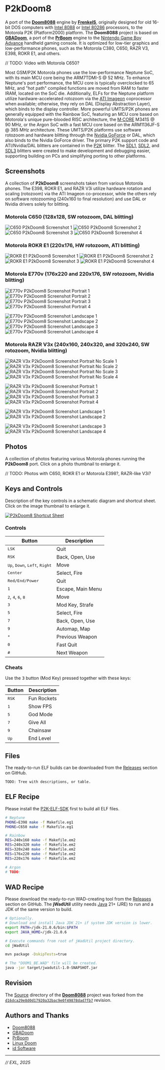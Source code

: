 # P2kDoom8

A port of the **[Doom8088](https://github.com/FrenkelS/Doom8088)** engine by **[FrenkelS](https://github.com/FrenkelS)**, originally designed for old 16-bit DOS computers with [Intel 8088](https://en.wikipedia.org/wiki/Intel_8088) or [Intel 80286](https://en.wikipedia.org/wiki/Intel_80286) processors, to the Motorola P2K (Platform2000) platform. The **Doom8088** project is based on **[GBADoom](https://github.com/doomhack/GBADoom)**, a port of the **[PrBoom](https://doomwiki.org/wiki/PrBoom)** engine to the [Nintendo Game Boy Advance](https://en.wikipedia.org/wiki/Game_Boy_Advance) handheld gaming console. It is optimized for low-tier graphics and low-performance phones, such as the Motorola C380, C650, RAZR V3, E398, ROKR E1, and others.

// TODO: Video with Motorola C650?

Most GSM/P2K Motorola phones use the low-performance Neptune SoC, with its main MCU core being the ARM7TDMI-S @ 52 MHz. To enhance Neptune's port performance, the MCU core is typically overclocked to 65 MHz, and "hot path" compiled functions are moved from RAM to faster IRAM, located on the SoC die. Additionally, ELFs for the Neptune platform utilize hardware-accelerated rotozoom via the [ATI Imageon](https://en.wikipedia.org/wiki/Imageon) coprocessor when available; otherwise, they rely on DAL (Display Abstraction Layer), which binds to the display controller. More powerful UMTS/P2K phones are generally equipped with the Rainbow SoC, featuring an MCU core based on Motorola's unique pure-blooded RISC architecture, the [M·CORE](https://en.wikipedia.org/wiki/M%C2%B7CORE) M341S @ 90 MHz, or the Argon SoC with a fast MCU core based on the ARM1136JF-S @ 385 MHz architecture. These UMTS/P2K platforms use software rotozoom and hardware blitting through the [Nvidia GoForce](https://en.wikipedia.org/wiki/GoForce) or DAL, which also binds to the Nvidia GoForce driver. The primary P2K support code and ATI/Nvidia/DAL blitters are contained in the [P2K](Source/i_p2k.c) blitter. The [SDL1](Source/i_sdl1.c), [SDL2](Source/i_sdl2.c), and [SDL3](Source/i_sdl3.c) blitters were created to make development and debugging easier, supporting building on PCs and simplifying porting to other platforms.

## Screenshots

A collection of **P2kDoom8** screenshots taken from various Motorola phones. The E398, ROKR E1, and RAZR V3i utilize hardware rotation and scaling (rotozoom) via the ATI Imageon co-processor, while the others rely on software rotozooming (240x160 to final resolution) and use DAL or Nvidia drivers solely for blitting.

### Motorola C650 (128x128, SW rotozoom, DAL blitting)

![C650 P2kDoom8 Screenshot 1](Media/Screen_P2kDoom8_C650_01.png) ![C650 P2kDoom8 Screenshot 2](Media/Screen_P2kDoom8_C650_02.png) ![C650 P2kDoom8 Screenshot 3](Media/Screen_P2kDoom8_C650_03.png) ![C650 P2kDoom8 Screenshot 4](Media/Screen_P2kDoom8_C650_04.png)

### Motorola ROKR E1 (220x176, HW rotozoom, ATI blitting)

![ROKR E1 P2kDoom8 Screenshot 1](Media/Screen_P2kDoom8_E1_01.png) ![ROKR E1 P2kDoom8 Screenshot 2](Media/Screen_P2kDoom8_E1_02.png) ![ROKR E1 P2kDoom8 Screenshot 3](Media/Screen_P2kDoom8_E1_03.png) ![ROKR E1 P2kDoom8 Screenshot 4](Media/Screen_P2kDoom8_E1_04.png)

### Motorola E770v (176x220 and 220x176, SW rotozoom, Nvidia blitting)

![E770v P2kDoom8 Screenshot Portrait 1](Media/Screen_P2kDoom8_E770v_01_01.png) ![E770v P2kDoom8 Screenshot Portrait 2](Media/Screen_P2kDoom8_E770v_01_02.png) ![E770v P2kDoom8 Screenshot Portrait 3](Media/Screen_P2kDoom8_E770v_01_03.png) ![E770v P2kDoom8 Screenshot Portrait 4](Media/Screen_P2kDoom8_E770v_01_04.png)

![E770v P2kDoom8 Screenshot Landscape 1](Media/Screen_P2kDoom8_E770v_02_01.png) ![E770v P2kDoom8 Screenshot Landscape 2](Media/Screen_P2kDoom8_E770v_02_02.png) ![E770v P2kDoom8 Screenshot Landscape 3](Media/Screen_P2kDoom8_E770v_02_03.png) ![E770v P2kDoom8 Screenshot Landscape 4](Media/Screen_P2kDoom8_E770v_02_04.png)

### Motorola RAZR V3x (240x160, 240x320, and 320x240, SW rotozoom, Nvidia blitting)

![RAZR V3x P2kDoom8 Screenshot Portrait No Scale 1](Media/Screen_P2kDoom8_V3x_00_01.png) ![RAZR V3x P2kDoom8 Screenshot Portrait No Scale 2](Media/Screen_P2kDoom8_V3x_00_02.png) ![RAZR V3x P2kDoom8 Screenshot Portrait No Scale 3](Media/Screen_P2kDoom8_V3x_00_03.png) ![RAZR V3x P2kDoom8 Screenshot Portrait No Scale 4](Media/Screen_P2kDoom8_V3x_00_04.png)

![RAZR V3x P2kDoom8 Screenshot Portrait 1](Media/Screen_P2kDoom8_V3x_01_01.png) ![RAZR V3x P2kDoom8 Screenshot Portrait 2](Media/Screen_P2kDoom8_V3x_01_02.png) ![RAZR V3x P2kDoom8 Screenshot Portrait 3](Media/Screen_P2kDoom8_V3x_01_03.png) ![RAZR V3x P2kDoom8 Screenshot Portrait 4](Media/Screen_P2kDoom8_V3x_01_04.png)

![RAZR V3x P2kDoom8 Screenshot Landscape 1](Media/Screen_P2kDoom8_V3x_02_01.png) ![RAZR V3x P2kDoom8 Screenshot Landscape 2](Media/Screen_P2kDoom8_V3x_02_02.png)

![RAZR V3x P2kDoom8 Screenshot Landscape 3](Media/Screen_P2kDoom8_V3x_02_03.png) ![RAZR V3x P2kDoom8 Screenshot Landscape 4](Media/Screen_P2kDoom8_V3x_02_04.png)

## Photos

A collection of photos featuring various Motorola phones running the **P2kDoom8** port. Click on a photo thumbnail to enlarge it.

// TODO: Photos with C650, ROKR E1 or Motorola E398?, RAZR-like V3i?

## Keys and Controls

Description of the key controls in a schematic diagram and shortcut sheet. Click on the image thumbnail to enlarge it.

[![P2kDoom8 Shortcut Sheet](Media/Controls_P2kDoom8_C650_01_Thumb.png)](Media/Controls_P2kDoom8_C650_01.png)

### Controls

| Button                                                            | Description       |
| ----------------------------------------------------------------- | ----------------- |
| <kbd>LSK</kbd>                                                    | Quit              |
| <kbd>RSK</kbd>                                                    | Back, Open, Use   |
| <kbd>Up</kbd>, <kbd>Down</kbd>, <kbd>Left</kbd>, <kbd>Right</kbd> | Move              |
| <kbd>Center</kbd>                                                 | Select, Fire      |
| <kbd>Red/End/Power</kbd>                                          | Quit              |
| <kbd>1</kbd>                                                      | Escape, Main Menu |
| <kbd>2</kbd>, <kbd>4</kbd>, <kbd>6</kbd>, <kbd>8</kbd>            | Move              |
| <kbd>3</kbd>                                                      | Mod Key, Strafe   |
| <kbd>5</kbd>                                                      | Select, Fire      |
| <kbd>7</kbd>                                                      | Back, Open, Use   |
| <kbd>9</kbd>                                                      | Automap, Map      |
| <kbd>*</kbd>                                                      | Previous Weapon   |
| <kbd>0</kbd>                                                      | Fast Quit         |
| <kbd>#</kbd>                                                      | Next Weapon       |

### Cheats

Use the <kbd>3</kbd> button (Mod Key) pressed together with these keys:

| Button                                                            | Description       |
| ----------------------------------------------------------------- | ----------------- |
| <kbd>RSK</kbd>                                                    | Fun Rockets       |
| <kbd>1</kbd>                                                      | Show FPS          |
| <kbd>5</kbd>                                                      | God Mode          |
| <kbd>7</kbd>                                                      | Give All          |
| <kbd>9</kbd>                                                      | Chainsaw          |
| <kbd>Up</kbd>                                                     | End Level         |

## Files

The ready-to-run ELF builds can be downloaded from the [Releases](https://github.com/EXL/P2kDoom/releases) section on GitHub.

```
TODO: Tree with descriptions, or table.
```

## ELF Recipe

Please install the [P2K-ELF-SDK](https://github.com/MotoFanRu/P2K-ELF-SDK/) first to build all ELF files.

```sh
# Neptune
PHONE=E398 make -f Makefile.eg1
PHONE=C650 make -f Makefile.eg1

# Rainbow
RES=240x160 make -f Makefile.em2
RES=240x320 make -f Makefile.em2
RES=320x240 make -f Makefile.em2
RES=176x220 make -f Makefile.em2
RES=220x176 make -f Makefile.em2

# Argon
# TODO:
```

## WAD Recipe

Please download the ready-to-run WAD-creating tool from the [Releases](https://github.com/EXL/P2kDoom/releases) section on GitHub. The **jWadUtil** utility needs [Java](https://en.wikipedia.org/wiki/Java_(programming_language)) 21+ (JRE) to run and a JDK of the same version to build.

```sh
# Optionally.
# Download and install Java JDK 21+ if system JDK version is lower.
export PATH=/jdk-21.0.6/bin:$PATH
export JAVA_HOME=/jdk-21.0.6

# Execute commands from root of jWadUtil project directory.
cd jWadUtil

mvn package -DskipTests=true

# The "DOOM1_BE.WAD" file will be created.
java -jar target/jwadutil-1.0-SNAPSHOT.jar
```

## Revision

The [Source](Source) directory of the **[Doom8088](https://github.com/FrenkelS/Doom8088)** project was forked from the [`d16dca29e8d0d17920a32bac9e0f49878dad7fb7`](https://github.com/FrenkelS/Doom8088/commit/d16dca29e8d0d17920a32bac9e0f49878dad7fb7) revision.

## Authors and Thanks

- [Doom8088](https://github.com/FrenkelS/Doom8088)
- [GBADoom](https://github.com/doomhack/GBADoom)
- [PrBoom](https://doomwiki.org/wiki/PrBoom)
- [Linux Doom](https://doomwiki.org/wiki/Linux_Doom)
- [id Software](https://en.wikipedia.org/wiki/Id_Software)

---

*// EXL, 2025*
